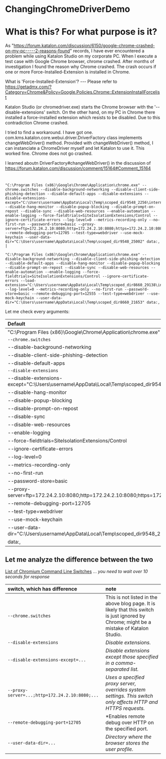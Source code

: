 ChangingChromeDriverDemo
========================

# What is this? For what purpose is it?
As "https://forum.katalon.com/discussion/6150/google-chrome-crashed-on-my-pc-----2-reasons-found" records,
I have ever encountered a problem while using Katalon Studio on my corporate PC.
When I execute a test case with Google Chrome browser, chrome crashed.
After months of investigation I found the reason why Chrome crashed.
The crash occurs if one or more Force-Installed-Extension is installed in Chrome.

What is 'Force-Installed-Extension'? --- Please refer to
 https://getadmx.com/?Category=Chrome&Policy=Google.Policies.Chrome::ExtensionInstallForcelist

 Katalon Studio (or chromedriver.exe) starts the Chrome browser with the '--disable-extensions' switch.
 On the other hand, on my PC in Chrome there installed a force-installed extension which resists to be disabled.
 Due to this contradiction Chrome crashed.

 I tried to find a workaround. I have got one.
 com.kms.katalon.core.webui.driver.DriverFactory class implements changeWebDriver() method.
 Provided with changeWebDriver() method, I can instanciate a ChromeDriver myself and
 let Katalon to use it. This worked fine. Chrome does not go crashed.

 I learned aboutn DriverFactory#changeWebDriver() in the discussion of
  https://forum.katalon.com/discussion/comment/15164#Comment_15164


#

```
"C:\Program Files (x86)\Google\Chrome\Application\chrome.exe" --chrome.switches --disable-background-networking --disable-client-side-phishing-detection --disable-default-apps --disable-extensions --disable-extensions-except="C:\Users\username\AppData\Local\Temp\scoped_dir9548_2256\internal" --disable-hang-monitor --disable-popup-blocking --disable-prompt-on-repost --disable-sync --disable-web-resources --enable-automation --enable-logging --force-fieldtrials=SiteIsolationExtensions/Control --ignore-certificate-errors --log-level=0 --metrics-recording-only --no-first-run --password-store=basic --proxy-server=ftp=172.24.2.10:8080;http=172.24.2.10:8080;https=172.24.2.10:8080 --remote-debugging-port=12705 --test-type=webdriver --use-mock-keychain --user-data-dir="C:\Users\username\AppData\Local\Temp\scoped_dir9548_25002" data:, |
```

```
"C:\Program Files (x86)\Google\Chrome\Application\chrome.exe" --disable-background-networking --disable-client-side-phishing-detection --disable-default-apps --disable-hang-monitor --disable-popup-blocking --disable-prompt-on-repost --disable-sync --disable-web-resources --enable-automation --enable-logging --force-fieldtrials=SiteIsolationExtensions/Control --ignore-certificate-errors --load-extension="C:\Users\username\AppData\Local\Temp\scoped_dir8660_29138\internal" --log-level=0 --metrics-recording-only --no-first-run --password-store=basic --remote-debugging-port=12555 --test-type=webdriver --use-mock-keychain --user-data-dir="C:\Users\username\AppData\Local\Temp\scoped_dir8660_21653" data:,
```

Let me check every arguments:

| Default | Change |
|:----|:----|
| "C:\Program Files (x86)\Google\Chrome\Application\chrome.exe" | "C:\Program Files (x86)\Google\Chrome\Application\chrome.exe" |
| `--chrome.switches`             | |
| --disable-background-networking | --disable-background-networking |
| --disable-client-side-phishing-detection | --disable-client-side-phishing-detection |
| --disable-default-apps          | --disable-default-apps |
| `--disable-extensions`          | |
| --disable-extensions-except="C:\Users\username\AppData\Local\Temp\scoped_dir9548_2256\internal" | |
| --disable-hang-monitor          | --disable-hang-monitor |
| --disable-popup-blocking        | --disable-popup-blocking |
| --disable-prompt-on-repost      | --disable-prompt-on-report |
| --disable-sync                  | --disable-sync |
| --disable-web-resources         | --disable-web-resources |
| --enable-logging                | --enable-logging |
| --force-fieldtrials=SiteIsolationExtensions/Control | --force-fieldtrials=SiteIsolationExtensions/Control |
| --ignore-certificate-errors     | --ignore-certificate-errors |
| --log-level=0                   | --log-level=0 |
| --metrics-recording-only        | --metrics-recording-only |
| --no-first-run                  | --no-first-run |
| --password-store=basic          | --password-store=basic |
| --proxy-server=ftp=172.24.2.10:8080;http=172.24.2.10:8080;https=172.24.2.10:8080 | |
| --remote-debugging-port=12705   | --remote-debugging-port=12555 |
| --test-type=webdriver           | --test-type=webdriver |
| --use-mock-keychain             | --use-mock-keychain |
| --user-data-dir="C:\Users\username\AppData\Local\Temp\scoped_dir9548_25002" | --user-data-dir="C:\Users\username\AppData\Local\Temp\scoped_dir8660_21653" |
| data:,                          | data:, |


## Let me analyze the difference between the two

[List of Chromium Command Line Switches](https://peter.sh/experiments/chromium-command-line-switches/) ... *you need to wait over 10 seconds for response*

| switch, which has difference | note |
|:----|:----|
| `--chrome.switches` | This is not listed in the above blog page. It is likely that this switch is just ignored by Chrome; might be a mistake of Katalon Studio. |
| `--disable-extensions` | *Disable extensions.*  |
| `--disable-extensions-except=...` | *Disable extensions except those specified in a comma-separated list.* |
| `--proxy-server=...;http=172.24.2.10:8080;...` | *Uses a specified proxy server, overrides system settings. This switch only affects HTTP and HTTPS requests.* |
| `--remote-debugging-port=12705` | *Enables remote debug over HTTP on the specified port.   |
| `--user-data-dir=...`   | *Directory where the browser stores the user profile.* |
